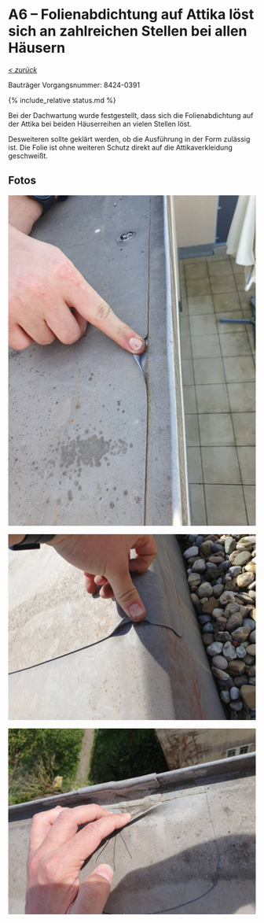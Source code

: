 # A6 &ndash; Folienabdichtung auf Attika löst sich an zahlreichen Stellen bei allen Häusern

_[&lt; zurück](../index.md)_

Bauträger Vorgangsnummer: 8424-0391

{% include_relative status.md %}

Bei der Dachwartung wurde festgestellt, dass sich die Folienabdichtung auf der Attika bei beiden Häuserreihen an vielen Stellen löst.

Desweiteren sollte geklärt werden, ob die Ausführung in der Form zulässig ist. Die Folie ist ohne weiteren Schutz direkt auf die Attikaverkleidung geschweißt.

## Fotos

![](20240412_113220_small.jpg)

![](20240412_114459_small.jpg)

![](20240412_123028_small.jpg)